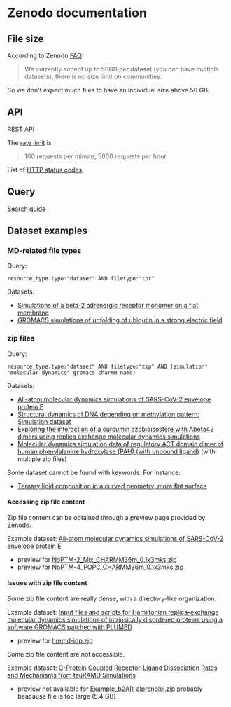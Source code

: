 # Zenodo documentation

## File size

According to Zenodo [FAQ](https://help.zenodo.org/):

> We currently accept up to 50GB per dataset (you can have multiple datasets); there is no size limit on communities.

So we don't expect much files to have an individual size above 50 GB.

## API

[REST API](https://developers.zenodo.org/)

The [rate limit](https://developers.zenodo.org/#rate-limiting) is 
> 100 requests per minute, 5000 requests per hour

List of [HTTP status codes](https://developers.zenodo.org/#http-status-codes)

## Query

[Search guide](https://help.zenodo.org/guides/search/)

## Dataset examples

### MD-related file types

Query:
```
resource_type.type:"dataset" AND filetype:"tpr"
```

Datasets:

- [Simulations of a beta-2 adrenergic receptor monomer on a flat membrane](https://zenodo.org/record/4114422)
- [GROMACS simulations of unfolding of ubiqutin in a strong electric field](https://zenodo.org/record/4056037)


### zip files

Query:
```
resource_type.type:"dataset" AND filetype:"zip" AND (simulation* "molecular dynamics" gromacs charmm namd)
```

Datasets:

- [All-atom molecular dynamics simulations of SARS-CoV-2 envelope protein E](https://zenodo.org/record/4743386)
- [Structural dynamics of DNA depending on methylation pattern: Simulation dataset](https://zenodo.org/record/3992686)
- [Exploring the interaction of a curcumin azobioisostere with Abeta42 dimers using replica exchange molecular dynamics simulations](https://zenodo.org/record/5573728)
- [Molecular dynamics simulation data of regulatory ACT domain dimer of human phenylalanine hydroxylase (PAH) (with unbound ligand)](https://zenodo.org/record/3814193) (with multiple zip files)


Some dataset cannot be found with keywords. For instance:

- [Ternary lipid composition in a curved geometry, more flat surface](https://zenodo.org/record/4644379)

#### Accessing zip file content

Zip file content can be obtained through a preview page provided by Zenodo.

Example dataset: [All-atom molecular dynamics simulations of SARS-CoV-2 envelope protein E](https://zenodo.org/record/4743386)

- preview for [NoPTM-2_Mix_CHARMM36m_0.1x3mks.zip](https://zenodo.org/record/4743386/preview/NoPTM-2_Mix_CHARMM36m_0.1x3mks.zip)
- preview for [NoPTM-4_POPC_CHARMM36m_0.1x3mks.zip](https://zenodo.org/record/4743386/preview/NoPTM-4_POPC_CHARMM36m_0.1x3mks.zip)

#### Issues with zip file content

Some zip file content are really dense, with a directory-like organization.

Example dataset: [Input files and scripts for Hamiltonian replica-exchange molecular dynamics simulations of intrinsically disordered proteins using a software GROMACS patched with PLUMED](https://zenodo.org/record/4319228)

- preview for [hremd-idp.zip](https://zenodo.org/record/4319228/preview/hremd-idp.zip)

Some zip file content are not accessible.

Example dataset: [G-Protein Coupled Receptor-Ligand Dissociation Rates and Mechanisms from tauRAMD Simulations](https://zenodo.org/record/5151217)

- preview not available for [Example_b2AR-alprenolol.zip](https://zenodo.org/record/5151217/preview/Example_b2AR-alprenolol.zip) probably beacause file is too large (5.4 GB)





